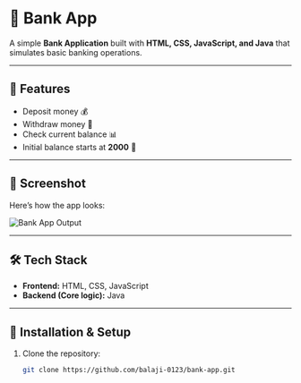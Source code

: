 # 🏦 Bank App

A simple **Bank Application** built with **HTML, CSS, JavaScript, and Java** that simulates basic banking operations.

---

## 🚀 Features
- Deposit money 💰
- Withdraw money 💸
- Check current balance 📊
- Initial balance starts at **2000** 🏦

---

## 📸 Screenshot
Here’s how the app looks:

![Bank App Output](assets/bank_output.png)

---

## 🛠️ Tech Stack
- **Frontend:** HTML, CSS, JavaScript  
- **Backend (Core logic):** Java  

---

## 🔧 Installation & Setup

1. Clone the repository:
   ```bash
   git clone https://github.com/balaji-0123/bank-app.git
